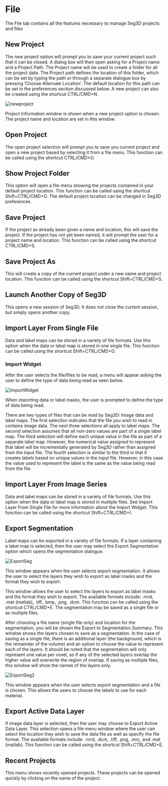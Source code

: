 # File

The File tab contains all the features necessary to manage Seg3D projects and files

## New Project

The new project option will prompt you to save your current project such that it can be closed. A dialog box will then open asking for a Project name and a Project Path. The Project name will be used to create a folder for all the project data. The Project path defines the location of this folder, which can be set by typing the path or through a separate dialogue box by pressing ’Choose Alternate Location’. The default location for this path can be set in the preferences section discussed below. A new project can also be created using the shortcut CTRL/CMD+N.


![newproject](../../Seg3DBasicFunctionality_figures/newProject.png)
<figcaption>Project Information window is shown when a new project option is chosen. The project name and location are set in this window.</figcaption>


## Open Project

The open project selection will prompt you to save you current project and open a new project based by selecting it from a file menu. This function can be called using the shortcut CTRL/CMD+O.

## Show Project Folder

This option will open a file menu showing the projects contained in your default project location. This function can be called using the shortcut Shift+CTRL/CMD+O. The default project location can be changed in Seg3D preferences.

## Save Project

If the project as already been given a name and location, this will save the project. If the project has not yet been named, it will prompt the user for a project name and location. This function can be called using the shortcut CTRL/CMD+S.

## Save Project As

This will create a copy of the current project under a new name and project location. This function can be called using the shortcut Shift+CTRL/CMD+S.

## Launch Another Copy of Seg3D

This opens a new session of Seg3D. It does not close the current session, but simply opens another copy.

## Import Layer From Single File

Data and label maps can be stored in a variety of file formats. Use this option when the data or label map is stored in one single file. This function can be called using the shortcut Shift+CTRL/CMD+O.

### Import Widget

After the user selects the file/files to be read, a menu will appear asking the user to define the type of data being read as seen below.

![ImportWidget](../../Seg3DBasicFunctionality_figures/ImportWidget.png)
<figcaption>When importing data or label masks, the user is prompted to define the type of data being read.</figcaption>

There are two types of files that can be read by Seg3D: Image data and label maps. The first selection indicates that the file you wish to read in contains image data. The next three selections all apply to label maps. The second selection assumes that all non-zero values are part of a single label map. The third selection will define each unique value in the file as part of a separate label map. However, the numerical value assigned to represent that label will be incrementally generated by Seg3D rather than assigned from the input file. The fourth selection is similar to the third in that it creates labels based on unique values in the input file. However, in this case the value used to represent the label is the same as the value being read from the file.

## Import Layer From Image Series

Data and label maps can be stored in a variety of file formats. Use this option when the data or label map is stored in multiple files. See Import Layer From Single File for more information about the Import Widget. This function can be called using the shortcut Shift+CTRL/CMD+I.

## Export Segmentation

Label maps can be exported in a variety of file formats. If a layer containing a label map is selected, then the user may select the Export Segmentation option which opens the segmentation dialogue.

![ExportSeg](../../Seg3DBasicFunctionality_figures/ExportSeg.png)
<figcaption>This window appears when the user selects export segmentation.  It allows the user to select the layers they wish to export as label masks and the format they wish to export.</figcaption>

This window allows the user to select the layers to export as label masks and the format they wish to export. The available formats include: .nrrd, .mat (matlab), .tiff, .bmp, .png, .dcm. This function can be called using the shortcut CTRL/CMD+E. The segmentation may be saved as a single file or as multiple files.

After choosing a file name (single file only) and location for the segmentation, you will be shown the Export to Segmentation Summary. This window shows the layers chosen to save as a segmentation. In the case of saving as a single file, there is an additional layer (the background, which is the remainder of the volume) and an option to choose the value to represent each of the layers. It should be noted that the segmentation will only represent one value per voxel, so if any of the selected layers overlap the higher value will overwrite the region of overlap. If saving as multiple files, this window will show the names of the layers only.

![ExportSeg2](../../Seg3DBasicFunctionality_figures/ExportSeg_2.png)
<figcaption>This window appears when the user selects export segmentation and a file is chosen.  This allows the users to choose the labels to use for each material.</figcaption>

## Export Active Data Layer

If image data layer is selected, then the user may choose to Export Active Data Layer. This selection opens a file menu window where the user can select the location they wish to save the data file as well as specify the file format. The available formats include: .nrrd, .dcm, .tiff, .png, .mrc, and .mat (matlab). This function can be called using the shortcut Shift+CTRL/CMD+E.

## Recent Projects

This menu shows recently opened projects. These projects can be opened quickly by clicking on the name of the project.
